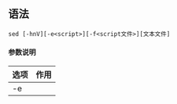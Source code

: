## 语法
```
sed [-hnV][-e<script>][-f<script文件>][文本文件]
```
#### 参数说明
| 选项                               | 作用                                       |
| ---------------------------------- | ----------------------------------------- |
| -e<script>或--expression=<script>  | 以选项中指定的script来处理输入的文本文件。    |
| -f<script文件>或--file=<script文件> | 以选项中指定的script文件来处理输入的文本文件。|
| -h或--help                         | 显示帮助。                                  |
| -n或--quiet或--silent              | 仅显示script处理后的结果。                   |
| -V或--version                      | 显示版本信息                               |

#### 动作说明
| 代码 | 说明                                                                                       |
| ---- | ----------------------------------------------------------------------------------------- |
| a    | 新增，a 的后面可以接字串，而这些字串会在新的一行出现(目前的下一行)～                            |
| c    | 取代，c 的后面可以接字串，这些字串可以取代 n1,n2 之间的行！                                    |
| d    | 删除，因为是删除啊，所以 d 后面通常不接任何东东                                               |
| i    | 插入，i 的后面可以接字串，而这些字串会在新的一行出现(目前的上一行)；                            |
| p    | 打印，亦即将某个选择的数据印出。通常 p 会与参数 sed -n 一起运行～                               |
| s    | 取代，可以直接进行取代的工作哩！通常这个 s 的动作可以搭配正则表达式！例如 1,20s/old/new/g 就是啦 |

## 实例
#### 添加插入行
在 testfile 文件的第四行后添加一行，并将结果输出到标准输出，命令如下：
```bash
sed -e '4a\newLine' testfile 
        ||   | \ 之后为要添加的内容
        || a表示之后添加一行
        | 4表示以第四行为坐标
```
如果要在第四行之前添加行，修改代码 `a` 为 `i` 即可：
```bash
sed -e '4i\newline' testfile
```
如果是要增加两行以上，在第二行后面加入两行字，例如 Drink tea or ..... 与 drink beer?
```bash
sed -e '2a Drink tea or ......\
drink beer ?' testfile        | 行末的 \ 表示换行
```
另一种换行标记也可以使用 `\n` 换行符，代码如下：
```bash
sed -e '2a Drink tea or ......\ndrink beer ?'
                               | \n 作为换行标记下一行内容无需换行书写
```
在上面的例子中，坐标行不一定为行号，也可以使用字符串定位
```bash
sed -e '/target/a\newline' testfile
           | 表示文件中含 target 的行作为坐标
```
#### 删除行
实际书写时 `-e` 是可以省略的，另外，如需在 `''` 范围内使用变量，必须将单引号 `''` 替换为双引号 `""`：
```bash
sed '2,5d' testfile
     |  | d 表示删除
     | 2,5 表示从第二行开始至第五行结束

sed '2d' testfile
     | 2d 表示单独删除第二行

sed '3,$d' testfile
     | 3,$ 表示从第三行开始至最后一行，$ 表示最后  
```
#### 以行为单位的替换与显示
将第 2-5 行的内容取代成为 No 2-5 number：
```bash
sed '2,5c No 2-5 number' testfile
      | |   | No 2-5 number 为替换内容
      | | c 表示替换
      | 2,5 表示替换目标为第二至第五行
```
仅列出 testfile 文件内的第 5-7 行：
```bash
sed -n '5,7p' testfile
```
#### 数据的搜寻并显示
搜索 testfile 有 `oo` 关键字的行：
```bash
sed -n '/oo/p' testfile
```
#### 数据的搜寻并删除
删除 testfile 所有包含 `oo` 的行，其他行输出
```bash
sed '/oo/d' testfile
```
#### 数据的搜寻并执行命令
搜索 testfile，找到 `oo` 对应的行，执行后面花括号中的一组命令，每个命令之间用分号分隔，这里把 `oo`` 替换为 `kk`，再输出这行：
```bash
cat testfile | sed -n '/oo/{s/oo/kk/;p;q}'
```
最后的 `q` 是退出。
#### 数据的查找与替换
sed 的查找与替换的与 vi 命令类似，语法格式如下，其中命令 `g` 表示全局替换，如果没有该命令则仅替换第一个出现的字串：
```bash
sed 's/要被取代的字串/新的字串/g'
```
选项 `i` 使 sed 修改文件，没有参数 `i` 则仅打印处理后的结果而不修改源文件，文件名使用通配符可以同时对多个文件进行处理：
```bash
sed -i 's/oo/kk/g' testfile
```
将命令中新字串部分留空即可实现删除源字串的效果：
```bash
sed -i 's/oo//g' testfile
```
接下来我们使用 /sbin/ifconfig 查询 IP：
```bash
$ /sbin/ifconfig eth0
eth0 Link encap:Ethernet HWaddr 00:90:CC:A6:34:84
inet addr:192.168.1.100 Bcast:192.168.1.255 Mask:255.255.255.0
inet6 addr: fe80::290:ccff:fea6:3484/64 Scope:Link
UP BROADCAST RUNNING MULTICAST MTU:1500 Metric:1
.....(以下省略).....
```
本机的 ip 是 192.168.1.100。

将 IP 前面的部分予以删除：
```bash
$ /sbin/ifconfig eth0 | grep 'inet addr' | sed 's/^.*addr://g'
                             |                    | 删除从行首至 addr: ，^ 表示行首，通配符 * sed 中替换为 .*
                             | grep 命令提取出包含 inet addr 的行
192.168.1.100 Bcast:192.168.1.255 Mask:255.255.255.0
```
接下来则是删除后续的部分，即：192.168.1.100 Bcast:192.168.1.255 Mask:255.255.255.0。

将 IP 后面的部分予以删除:
```bash
$ /sbin/ifconfig eth0 | grep 'inet addr' | sed 's/^.*addr://g' | sed 's/Bcast.*$//g'
                                                                           | $ 表示行尾
192.168.1.100
```
#### 多点编辑
一条 sed 命令，删除 testfile 第三行到末尾的数据，并把 HELLO 替换为 RUNOOB :
```bash
sed -e '3,$d' -e 's/HELLO/RUNOOB/' testfile
```
-e 表示多点编辑，此时 -e 不能省略
#### 直接修改文件内容(危险动作)
sed 可以直接修改文件的内容，不必使用管道命令或数据流重导向！ 不过，由于这个动作会直接修改到原始的文件，所以请你千万不要随便拿系统配置来测试！ 

利用 sed 将 testfile 内每一行结尾若为 . 则换成 !
```bash
$ sed -i 's/\.$/\!/g' testfile
          | 注意此处 . 和 ! 均添加 \ 转义
```
利用 sed 直接在 testfile 最后一行加入 # This is a test:
```bash
$ sed -i '$a # This is a test' testfile
           | $ 表示最后一行，a 表示在之后新增一行
```

## 其它
在 `sed` 命令中匹配识 `/` 可以替换为其他字符如 `| # @`，且当使用其它字符作为标识时，`/` 不需要转义